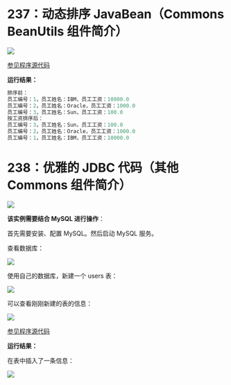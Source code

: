 # 237：动态排序 JavaBean（Commons BeanUtils 组件简介）

<img src="http://image.renkaigis.com/keepcoding/2017122901.png">

<a href="https://github.com/renkaigis/KeepCoding/tree/master/2017/12/29" target="_blank">参见程序源代码</a>

**运行结果：**

```java
排序前：
员工编号：1，员工姓名：IBM，员工工资：10000.0
员工编号：2，员工姓名：Oracle，员工工资：1000.0
员工编号：3，员工姓名：Sun，员工工资：100.0
按工资排序后：
员工编号：3，员工姓名：Sun，员工工资：100.0
员工编号：2，员工姓名：Oracle，员工工资：1000.0
员工编号：1，员工姓名：IBM，员工工资：10000.0
```

# 238：优雅的 JDBC 代码（其他 Commons 组件简介）

<img src="http://image.renkaigis.com/keepcoding/2017122902.png">

**该实例需要结合 MySQL 进行操作**：

首先需要安装、配置 MySQL。然后启动 MySQL 服务。

查看数据库：

<img src="http://image.renkaigis.com/keepcoding/2017122903.png">

使用自己的数据库，新建一个 users 表：

<img src="http://image.renkaigis.com/keepcoding/2017122904.png">

可以查看刚刚新建的表的信息：

<img src="http://image.renkaigis.com/keepcoding/2017122905.png">

<a href="https://github.com/renkaigis/KeepCoding/tree/master/2017/12/29" target="_blank">参见程序源代码</a>

**运行结果：**

在表中插入了一条信息：

<img src="http://image.renkaigis.com/keepcoding/2017122906.png">

